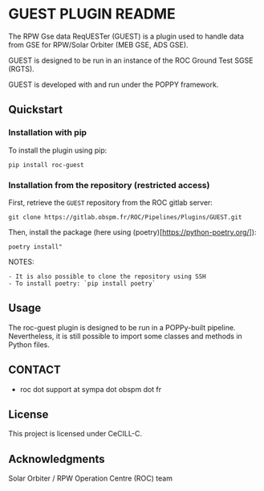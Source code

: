 GUEST PLUGIN README
===================

The RPW Gse data ReqUESTer (GUEST) is a plugin used to handle data from GSE for RPW/Solar Orbiter (MEB GSE, ADS GSE).

GUEST is designed to be run in an instance of the ROC Ground Test SGSE (RGTS).

GUEST is developed with and run under the POPPY framework.

## Quickstart

### Installation with pip

To install the plugin using pip:

```
pip install roc-guest
```

### Installation from the repository (restricted access)

First, retrieve the `GUEST` repository from the ROC gitlab server:

```
git clone https://gitlab.obspm.fr/ROC/Pipelines/Plugins/GUEST.git
```

Then, install the package (here using (poetry)[https://python-poetry.org/]):

```
poetry install"
```

NOTES:

    - It is also possible to clone the repository using SSH
    - To install poetry: `pip install poetry`

## Usage

The roc-guest plugin is designed to be run in a POPPy-built pipeline.
Nevertheless, it is still possible to import some classes and methods in Python files.

## CONTACT

* roc dot support at sympa dot obspm dot fr

## License


This project is licensed under CeCILL-C.

## Acknowledgments

Solar Orbiter / RPW Operation Centre (ROC) team
